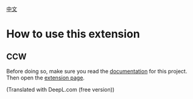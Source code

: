 [中文](use.md)

# How to use this extension

## CCW

Before doing so, make sure you read the [documentation](../README-en.md) for this project. Then open the [extension page](https://assets.ccw.site/extension/stls_BetterRandom).

(Translated with DeepL.com (free version))
